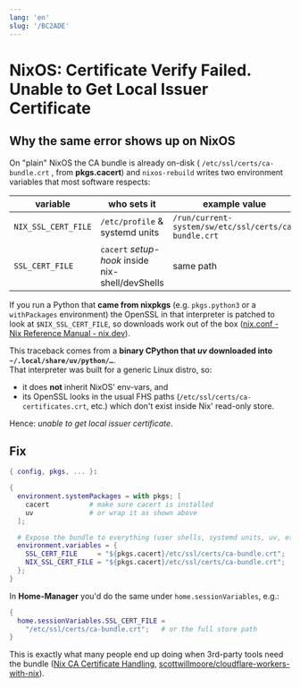```yaml
---
lang: 'en'
slug: '/BC2ADE'
---
```


# NixOS: Certificate Verify Failed. Unable to Get Local Issuer Certificate

## Why the same error shows up on NixOS

On "plain" NixOS the CA bundle is already on-disk ( `/etc/ssl/certs/ca-bundle.crt` , from **pkgs.cacert**) and `nixos-rebuild` writes two environment variables that most software respects:

| variable            | who sets it                                      | example value                                        |
| ------------------- | ------------------------------------------------ | ---------------------------------------------------- |
| `NIX_SSL_CERT_FILE` | `/etc/profile` & systemd units                   | `/run/current-system/sw/etc/ssl/certs/ca-bundle.crt` |
| `SSL_CERT_FILE`     | `cacert` _setup-hook_ inside nix-shell/devShells | same path                                            |

If you run a Python that **came from nixpkgs** (e.g. `pkgs.python3` or a `withPackages` environment) the OpenSSL in that interpreter is patched to look at `$NIX_SSL_CERT_FILE`, so downloads work out of the box ([nix.conf - Nix Reference Manual - nix.dev](https://nixos.org/manual/nix/stable/command-ref/conf-file)).

This traceback comes from a **binary CPython that _uv_ downloaded into  
`~/.local/share/uv/python/…`**.  
That interpreter was built for a generic Linux distro, so:

- it does **not** inherit NixOS' env-vars, and
- its OpenSSL looks in the usual FHS paths (`/etc/ssl/certs/ca-certificates.crt`, etc.) which don't exist inside Nix' read-only store.

Hence: _unable to get local issuer certificate_.

## Fix

```nix
{ config, pkgs, ... }:

{
  environment.systemPackages = with pkgs; [
    cacert          # make sure cacert is installed
    uv              # or wrap it as shown above
  ];

  # Expose the bundle to everything (user shells, systemd units, uv, etc.)
  environment.variables = {
    SSL_CERT_FILE     = "${pkgs.cacert}/etc/ssl/certs/ca-bundle.crt";
    NIX_SSL_CERT_FILE = "${pkgs.cacert}/etc/ssl/certs/ca-bundle.crt";
  };
}
```

In **Home-Manager** you'd do the same under `home.sessionVariables`, e.g.:

```nix
{
  home.sessionVariables.SSL_CERT_FILE =
    "/etc/ssl/certs/ca-bundle.crt";   # or the full store path
}
```

This is exactly what many people end up doing when 3rd-party tools need the bundle ([Nix CA Certificate Handling](https://gist.github.com/CMCDragonkai/1ae4f4b5edeb021ca7bb1d271caca999), [scottwillmoore/cloudflare-workers-with-nix](https://github.com/scottwillmoore/cloudflare-workers-with-nix)).
